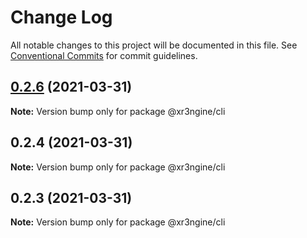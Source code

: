 # Change Log

All notable changes to this project will be documented in this file.
See [Conventional Commits](https://conventionalcommits.org) for commit guidelines.

## [0.2.6](https://github.com/xr3ngine/xr3ngine/compare/v0.2.5...v0.2.6) (2021-03-31)

**Note:** Version bump only for package @xr3ngine/cli





## 0.2.4 (2021-03-31)

**Note:** Version bump only for package @xr3ngine/cli





## 0.2.3 (2021-03-31)

**Note:** Version bump only for package @xr3ngine/cli
